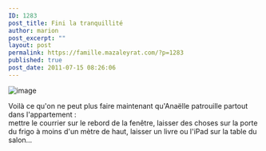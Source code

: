```yaml
---
ID: 1283
post_title: Fini la tranquillité
author: marion
post_excerpt: ""
layout: post
permalink: https://famille.mazaleyrat.com/?p=1283
published: true
post_date: 2011-07-15 08:26:06
---
```

<img style="display:block;margin-right:auto;margin-left:auto;" alt="image" src="http://famille.mazaleyrat.com/wp-content/uploads/2011/07/wpid-IMAG0594.jpg" />

<p>Voilà ce qu'on ne peut plus faire maintenant qu'Anaëlle patrouille partout dans l'appartement : <br>
mettre le courrier sur le rebord de la fenêtre, laisser des choses sur la porte du frigo à moins d'un mètre de haut, laisser un livre ou l'iPad sur la table du salon...<br>
</p>